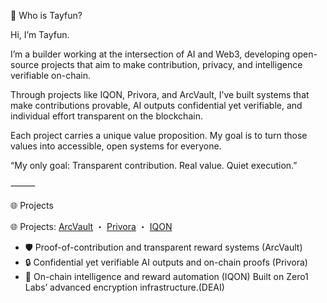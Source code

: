 👤 Who is Tayfun?

Hi, I’m Tayfun.

I’m a builder working at the intersection of AI and Web3, developing open-source projects that aim to make contribution, privacy, and intelligence verifiable on-chain.

Through projects like IQON, Privora, and ArcVault, I’ve built systems that make contributions provable, AI outputs confidential yet verifiable, and individual effort transparent on the blockchain.

Each project carries a unique value proposition.
My goal is to turn those values into accessible, open systems for everyone.

“My only goal: Transparent contribution. Real value. Quiet execution.”

⸻

🌐 Projects

🌐 Projects: [ArcVault](https://github.com/holdonravn/arcvault-contribution-nft) ・ [Privora](https://github.com/holdonravn/privora-core) ・ [IQON](https://github.com/holdonravn/iqon)

- 🛡️ Proof-of-contribution and transparent reward systems (ArcVault)
- 🔒 Confidential yet verifiable AI outputs and on-chain proofs (Privora)
- 🧠 On-chain intelligence and reward automation (IQON)
 Built on Zero1 Labs’ advanced encryption infrastructure.(DEAI)


